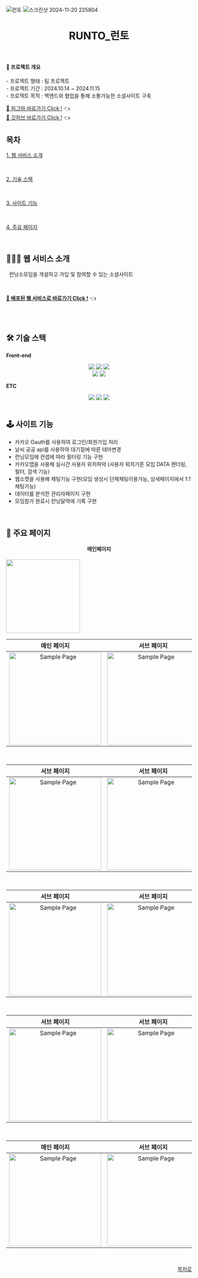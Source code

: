 ![런토](https://github.com/user-attachments/assets/43a07334-07f4-45e4-8b51-373f7dce123e)
![스크린샷 2024-11-20 225804](https://github.com/user-attachments/assets/96fdf5b2-2d24-4127-ade3-2b5e68a42e70)

<div align="center">

  <h1>RUNTO_런토</h1>
  <a href="https://runto.vercel.app/">
  </a>
  <br />

</div>
  <h4 align="left">🌟 프로젝트 개요</h4>
<div>- 프로젝트 형태 : 팀 프로젝트</div>
<div>- 프로젝트 기간 : 2024.10.14 ~ 2024.11.15</div>
<div>- 프로젝트 목적 : 백앤드와 협업을 통해 소통가능한 소셜사이트 구축</div>

[🔗 피그마 바로가기 Click !](https://www.figma.com/design/9UwOklzm7ltDNt0Nd5S0cQ/Untitled?node-id=3-2&node-type=canvas&t=Pg4XnEbW6gH0xKPQ-0) 👈  
[🔗 깃허브 바로가기 Click !](https://github.com/hanzanhae/Final_Project/) 👈

</div>


  
## 목차


[1. 웹 서비스 소개](#💁🏻‍♂-웹-서비스-소개)

<br />

[2. 기술 스택](#🛠-기술-스택)

<br />

[3. 사이트 기능](#🕹️-사이트-기능)

<br />

[4. 주요 페이지](#📄-주요-페이지)

<br />


## 💁🏻‍♂ 웹 서비스 소개
&nbsp;&nbsp;런닝소모임을 개설하고 가입 및 참여할 수 있는 소셜사이트

<br />

[**🔗 배포된 웹 서비스로 바로가기 Click !**]([#](https://runto.vercel.app/)) 👈


<br />

<br />


## 🛠 기술 스택

**Front-end**
<div align=center> 

  
  <img src="https://img.shields.io/badge/html5-E34F26?style=for-the-badge&logo=html5&logoColor=white"> 
  <img src="https://img.shields.io/badge/css-1572B6?style=for-the-badge&logo=css3&logoColor=white"> 
  <img src="https://img.shields.io/badge/javascript-F7DF1E?style=for-the-badge&logo=javascript&logoColor=black"> 

  <br>
  <img src="https://img.shields.io/badge/react-61DAFB?style=for-the-badge&logo=react&logoColor=black"> 
  <img src="https://img.shields.io/badge/styled components-DB7093?style=for-the-badge&logo=styled-components&logoColor=white"/>

</div>



**ETC**

<div align=center> 
  <img src="https://img.shields.io/badge/Vercel-000000?style=for-the-badge&logo=Vercel&logoColor=white"> 
  <img src="https://img.shields.io/badge/github-181717?style=for-the-badge&logo=github&logoColor=white">
  <img src="https://img.shields.io/badge/git-F05032?style=for-the-badge&logo=git&logoColor=white">

</div>


<br />




## 🕹️ 사이트 기능
- 카카오 Oauth를 사용하여 로그인/회원가입 처리
- 날씨 공공 api를 사용하여 대기질에 따른 테마변경
- 런닝모임에 컨셉에 따라 필터링 기능 구현
- 카카오맵을 사용해 실시간 사용자 위치파악 (사용자 위치기준 모임 DATA 렌더링, 필터, 검색 기능)
- 웹소켓을 사용해 채팅기능 구현(모임 생성시 단체채팅이용가능, 상세페이지에서 1:1채팅가능)
- 데이터를 분석한 관리자페이지 구현
- 모임참가 완료시 런닝달력에 기록 구현



<br />



## 📄 주요 페이지

<h4 align="center">메인페이지</h4>
<img src='https://github.com/user-attachments/assets/c06214b0-9561-444c-866f-0fef0f42795f' width='200px'/>

|                               메인 페이지                               |                               서브 페이지                               |
| :---------------------------------------------------------------------: | :---------------------------------------------------------------------: |
| <img src="./images/sample_page.png" alt="Sample Page" height="250px" /> | <img src="./images/sample_page.png" alt="Sample Page" height="250px" /> |

<br />

|                               서브 페이지                               |                               서브 페이지                               |
| :---------------------------------------------------------------------: | :---------------------------------------------------------------------: |
| <img src="./images/sample_page.png" alt="Sample Page" height="250px" /> | <img src="./images/sample_page.png" alt="Sample Page" height="250px" /> |

<br />

|                               서브 페이지                               |                               서브 페이지                               |
| :---------------------------------------------------------------------: | :---------------------------------------------------------------------: |
| <img src="./images/sample_page.png" alt="Sample Page" height="250px" /> | <img src="./images/sample_page.png" alt="Sample Page" height="250px" /> |

<br />

|                               서브 페이지                               |                               서브 페이지                               |
| :---------------------------------------------------------------------: | :---------------------------------------------------------------------: |
| <img src="./images/sample_page.png" alt="Sample Page" height="250px" /> | <img src="./images/sample_page.png" alt="Sample Page" height="250px" /> |

<br />

|                               메인 페이지                               |                               서브 페이지                               |
| :---------------------------------------------------------------------: | :---------------------------------------------------------------------: |
| <img src="./images/sample_page.png" alt="Sample Page" height="250px" /> | <img src="./images/sample_page.png" alt="Sample Page" height="250px" /> |

<br />

<div align="right">
  
[목차로](#목차)

</div>
